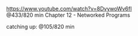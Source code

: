 https://www.youtube.com/watch?v=8DvywoWv6fI  
@433/820 min 
Chapter 12 - Networked Programs

catching up: @105/820 min